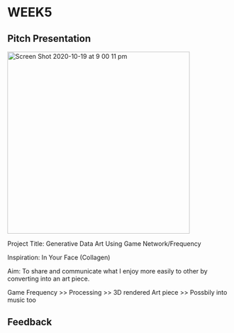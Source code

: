 # WEEK5
## Pitch Presentation

<img width="411" alt="Screen Shot 2020-10-19 at 9 00 11 pm" src="https://user-images.githubusercontent.com/68723268/96430611-1c829100-124e-11eb-896d-f04f4a402167.png">

Project Title: Generative Data Art Using Game Network/Frequency

Inspiration: In Your Face (Collagen)

Aim: To share and communicate what I enjoy more easily to other by converting into an art piece.

Game Frequency >> Processing >> 3D rendered Art piece >> Possbily into music too

## Feedback

